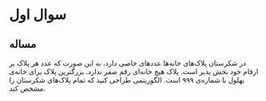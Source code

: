 # سوال اول
## مساله
 در شکرستان پلاک‌های خانه‌ها عددهای خاصی دارد، به این صورت که عدد هر پلاک بر ارقام خود بخش پذیر است. پلاک هیچ خانه‌ای رقم صفر ندارد. بزرگترین پلاک برای خانه‌ی بهلول با شماره‌ی ۹۹۹ است. الگوریتمی طراحی کنید که تمام پلاک‌های شکرستان را مشخص کند.